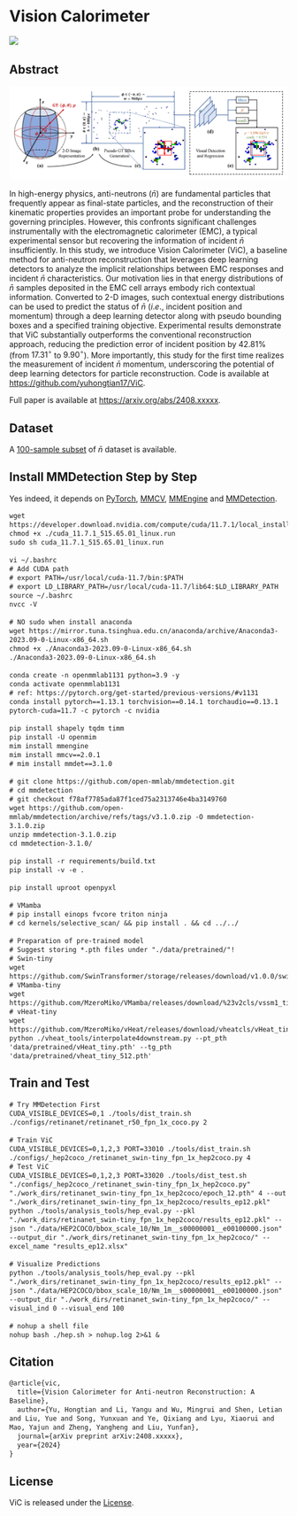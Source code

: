 # Vision Calorimeter

<p align="left">
<a href="https://arxiv.org/abs/2408.xxxxx"><img src="https://img.shields.io/badge/arXiv-Paper-<color>"></a>
</p>

## Abstract

<div align=center><img src="./figures/figure_2_v5.png"></div>

In high-energy physics, anti-neutrons ($\bar{n}$) are fundamental particles that frequently appear as final-state particles, and the reconstruction of their kinematic properties provides an important probe for understanding the governing principles. However, this confronts significant challenges instrumentally with the electromagnetic calorimeter (EMC), a typical experimental sensor but recovering the information of incident $\bar{n}$ insufficiently. In this study, we introduce Vision Calorimeter (ViC), a baseline method for anti-neutron reconstruction that leverages deep learning detectors to analyze the implicit relationships between EMC responses and incident $\bar{n}$ characteristics. Our motivation lies in that energy distributions of $\bar{n}$ samples deposited in the EMC cell arrays embody rich contextual information. Converted to 2-D images, such contextual energy distributions can be used to predict the status of $\bar{n}$ ($i.e.$, incident position and momentum) through a deep learning detector along with pseudo bounding boxes and a specified training objective. Experimental results demonstrate that ViC substantially outperforms the conventional reconstruction approach, reducing the prediction error of incident position by 42.81\% (from $17.31^{\circ}$ to $9.90^{\circ}$). More importantly, this study for the first time realizes the measurement of incident $\bar{n}$ momentum, underscoring the potential of deep learning detectors for particle reconstruction. Code is available at https://github.com/yuhongtian17/ViC.

Full paper is available at https://arxiv.org/abs/2408.xxxxx.

## Dataset

A [100-sample subset](Nm_100_sc10_vs.json) of $\bar{n}$ dataset is available.

## Install MMDetection Step by Step

Yes indeed, it depends on [PyTorch](https://pytorch.org/), [MMCV](https://github.com/open-mmlab/mmcv), [MMEngine](https://github.com/open-mmlab/mmengine) and [MMDetection](https://github.com/open-mmlab/mmdetection).

```shell
wget https://developer.download.nvidia.com/compute/cuda/11.7.1/local_installers/cuda_11.7.1_515.65.01_linux.run
chmod +x ./cuda_11.7.1_515.65.01_linux.run
sudo sh cuda_11.7.1_515.65.01_linux.run

vi ~/.bashrc
# Add CUDA path
# export PATH=/usr/local/cuda-11.7/bin:$PATH
# export LD_LIBRARY_PATH=/usr/local/cuda-11.7/lib64:$LD_LIBRARY_PATH
source ~/.bashrc
nvcc -V

# NO sudo when install anaconda
wget https://mirror.tuna.tsinghua.edu.cn/anaconda/archive/Anaconda3-2023.09-0-Linux-x86_64.sh
chmod +x ./Anaconda3-2023.09-0-Linux-x86_64.sh
./Anaconda3-2023.09-0-Linux-x86_64.sh

conda create -n openmmlab1131 python=3.9 -y
conda activate openmmlab1131
# ref: https://pytorch.org/get-started/previous-versions/#v1131
conda install pytorch==1.13.1 torchvision==0.14.1 torchaudio==0.13.1 pytorch-cuda=11.7 -c pytorch -c nvidia

pip install shapely tqdm timm
pip install -U openmim
mim install mmengine
mim install mmcv==2.0.1
# mim install mmdet==3.1.0

# git clone https://github.com/open-mmlab/mmdetection.git
# cd mmdetection
# git checkout f78af7785ada87f1ced75a2313746e4ba3149760
wget https://github.com/open-mmlab/mmdetection/archive/refs/tags/v3.1.0.zip -O mmdetection-3.1.0.zip
unzip mmdetection-3.1.0.zip
cd mmdetection-3.1.0/

pip install -r requirements/build.txt
pip install -v -e .

pip install uproot openpyxl

# VMamba
# pip install einops fvcore triton ninja
# cd kernels/selective_scan/ && pip install . && cd ../../

# Preparation of pre-trained model
# Suggest storing *.pth files under "./data/pretrained/"!
# Swin-tiny
wget https://github.com/SwinTransformer/storage/releases/download/v1.0.0/swin_tiny_patch4_window7_224.pth
# VMamba-tiny
wget https://github.com/MzeroMiko/VMamba/releases/download/%23v2cls/vssm1_tiny_0230s_ckpt_epoch_264.pth
# vHeat-tiny
wget https://github.com/MzeroMiko/vHeat/releases/download/vheatcls/vHeat_tiny.pth
python ./vheat_tools/interpolate4downstream.py --pt_pth 'data/pretrained/vHeat_tiny.pth' --tg_pth 'data/pretrained/vheat_tiny_512.pth'
```

## Train and Test

```shell
# Try MMDetection First
CUDA_VISIBLE_DEVICES=0,1 ./tools/dist_train.sh ./configs/retinanet/retinanet_r50_fpn_1x_coco.py 2

# Train ViC
CUDA_VISIBLE_DEVICES=0,1,2,3 PORT=33010 ./tools/dist_train.sh ./configs/_hep2coco_/retinanet_swin-tiny_fpn_1x_hep2coco.py 4
# Test ViC
CUDA_VISIBLE_DEVICES=0,1,2,3 PORT=33020 ./tools/dist_test.sh "./configs/_hep2coco_/retinanet_swin-tiny_fpn_1x_hep2coco.py" "./work_dirs/retinanet_swin-tiny_fpn_1x_hep2coco/epoch_12.pth" 4 --out "./work_dirs/retinanet_swin-tiny_fpn_1x_hep2coco/results_ep12.pkl"
python ./tools/analysis_tools/hep_eval.py --pkl "./work_dirs/retinanet_swin-tiny_fpn_1x_hep2coco/results_ep12.pkl" --json "./data/HEP2COCO/bbox_scale_10/Nm_1m__s00000001__e00100000.json" --output_dir "./work_dirs/retinanet_swin-tiny_fpn_1x_hep2coco/" --excel_name "results_ep12.xlsx"

# Visualize Predictions
python ./tools/analysis_tools/hep_eval.py --pkl "./work_dirs/retinanet_swin-tiny_fpn_1x_hep2coco/results_ep12.pkl" --json "./data/HEP2COCO/bbox_scale_10/Nm_1m__s00000001__e00100000.json" --output_dir "./work_dirs/retinanet_swin-tiny_fpn_1x_hep2coco/" --visual_ind 0 --visual_end 100

# nohup a shell file
nohup bash ./hep.sh > nohup.log 2>&1 &
```

## Citation

```
@article{vic,
  title={Vision Calorimeter for Anti-neutron Reconstruction: A Baseline},
  author={Yu, Hongtian and Li, Yangu and Wu, Mingrui and Shen, Letian and Liu, Yue and Song, Yunxuan and Ye, Qixiang and Lyu, Xiaorui and Mao, Yajun and Zheng, Yangheng and Liu, Yunfan},
  journal={arXiv preprint arXiv:2408.xxxxx},
  year={2024}
}
```

## License

ViC is released under the [License](LICENSE).

